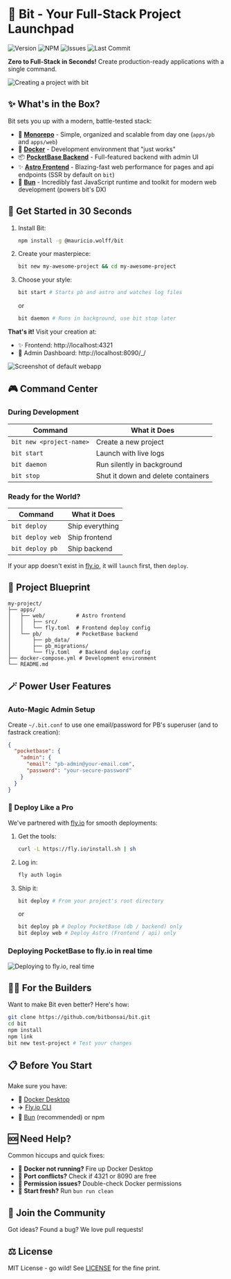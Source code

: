 # 🌱 Bit - Your Full-Stack Project Launchpad
![Version](https://img.shields.io/github/package-json/v/bitbonsai/bit?label=version) ![NPM](https://img.shields.io/npm/v/@mauricio.wolff/bit) ![Issues](https://img.shields.io/github/issues/bitbonsai/bit) ![Last Commit](https://img.shields.io/github/last-commit/bitbonsai/bit) 


**Zero to Full-Stack in Seconds!** Create production-ready applications with a single command.

![Creating a project with bit](./bit-demo.gif)

## ✨ What's in the Box?

Bit sets you up with a modern, battle-tested stack:

- 🌿 **[Monorepo](https://monorepo.tools/)** - Simple, organized and scalable from day one (`apps/pb` and `apps/web`)
- 🐋 **[Docker](https://www.docker.com/)** - Development environment that "just works"
- 📦 **[PocketBase Backend](https://pocketbase.io/)** - Full-featured backend with admin UI
- ✨ **[Astro Frontend](https://astro.build/)** - Blazing-fast web performance for pages and api endpoints (SSR by default on `bit`)
- 🍞 **[Bun](https://bun.sh/)** - Incredibly fast JavaScript runtime and toolkit for modern web development (powers bit's DX)

## 🚀 Get Started in 30 Seconds

1. Install Bit:

   ```bash
   npm install -g @mauricio.wolff/bit
   ```

2. Create your masterpiece:

   ```bash
   bit new my-awesome-project && cd my-awesome-project
   ```

3. Choose your style:
   ```bash
   bit start # Starts pb and astro and watches log files
   ```
   or
   ```bash
   bit daemon # Runs in background, use bit stop later
   ```

**That's it!** Visit your creation at:

- ✨ Frontend: http://localhost:4321
- 👔 Admin Dashboard: http://localhost:8090/\_/

![Screenshot of default webapp](./bit-web.webp)

## 🎮 Command Center

### During Development

| Command                  | What it Does                       |
| ------------------------ | ---------------------------------- |
| `bit new <project-name>` | Create a new project               |
| `bit start`              | Launch with live logs              |
| `bit daemon`             | Run silently in background         |
| `bit stop`               | Shut it down and delete containers |

### Ready for the World?

| Command          | What it Does    |
| ---------------- | --------------- |
| `bit deploy`     | Ship everything |
| `bit deploy web` | Ship frontend   |
| `bit deploy pb`  | Ship backend    |

If your app doesn't exist in [fly.io](https://fly.io), it will `launch` first, then `deploy`.

## 📐 Project Blueprint

```
my-project/
├── apps/
│   ├── web/          # Astro frontend
│   │   ├── src/
│   │   └── fly.toml  # Frontend deploy config
│   └── pb/           # PocketBase backend
│       ├── pb_data/
│       ├── pb_migrations/
│       └── fly.toml   # Backend deploy config
├── docker-compose.yml # Development environment
└── README.md
```

## 🪄 Power User Features

### Auto-Magic Admin Setup

Create `~/.bit.conf` to use one email/password for PB's superuser (and to fastrack creation):

```json
{
  "pocketbase": {
    "admin": {
      "email": "pb-admin@your-email.com",
      "password": "your-secure-password"
    }
  }
}
```

### 🚢 Deploy Like a Pro

We've partnered with [fly.io](https://fly.io) for smooth deployments:

1. Get the tools:

   ```bash
   curl -L https://fly.io/install.sh | sh
   ```

2. Log in:

   ```bash
   fly auth login
   ```

3. Ship it:
   ```bash
   bit deploy # From your project's root directory
   ```
   or
   ```bash
   bit deploy pb # Deploy PocketBase (db / backend) only
   bit deploy web # Deploy Astro (Frontend / api) only
   ```

### Deploying PocketBase to fly.io in real time

![Deploying to fly.io, real time](./bit-deploy-pb.gif)

## 🧑‍💻 For the Builders

Want to make Bit even better? Here's how:

```bash
git clone https://github.com/bitbonsai/bit.git
cd bit
npm install
npm link
bit new test-project # Test your changes
```

## 📋 Before You Start

Make sure you have:

- 🐋 [Docker Desktop](https://www.docker.com/products/docker-desktop)
- ✈️ [Fly.io CLI](https://fly.io/docs/hands-on/install-flyctl/)
- 🍞 [Bun](https://bun.sh/) (recommended) or npm

## 🆘 Need Help?

Common hiccups and quick fixes:

- 🐋 **Docker not running?** Fire up Docker Desktop
- 🔌 **Port conflicts?** Check if 4321 or 8090 are free
- 🔐 **Permission issues?** Double-check Docker permissions
- 🫧 **Start fresh?** Run `bun run clean`

## 🤝 Join the Community

Got ideas? Found a bug? We love pull requests!

## ⚖️ License

MIT License - go wild! See [LICENSE](LICENSE) for the fine print.
